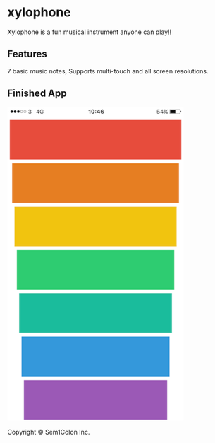 # xylophone
Xylophone is a fun musical instrument anyone can play!!

## Features
7 basic music notes, Supports multi-touch and all screen resolutions.

## Finished App
<img src="https://github.com/sem1colon/Images/blob/master/Xylophone.png" width="400">

Copyright © Sem1Colon Inc.
